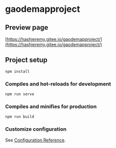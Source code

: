 # gaodemapproject

## Preview page
[https://hashjeremy.gitee.io/gaodemapproject/](https://hashjeremy.gitee.io/gaodemapproject/)

## Project setup
```
npm install
```

### Compiles and hot-reloads for development
```
npm run serve
```

### Compiles and minifies for production
```
npm run build
```

### Customize configuration
See [Configuration Reference](https://cli.vuejs.org/config/).

